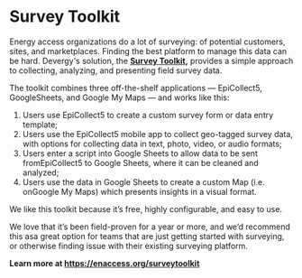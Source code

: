 # Survey Toolkit

Energy access organizations do a lot of surveying: of potential customers, sites, and marketplaces. Finding the best platform to manage this data can be hard. Devergy's solution, the [**Survey Toolkit**](https://enaccess.org/surveytoolkit/)**,** provides a simple approach to collecting, analyzing, and presenting field survey data.

The toolkit combines three off-the-shelf applications — EpiCollect5, GoogleSheets, and Google My Maps — and works like this:

1. Users use EpiCollect5 to create a custom survey form or data entry template;
2. Users use the EpiCollect5 mobile app to collect geo-tagged survey data, with options for collecting data in text, photo, video, or audio formats;
3. Users enter a script into Google Sheets to allow data to be sent fromEpiCollect5 to Google Sheets, where it can be cleaned and analyzed;
4. Users use the data in Google Sheets to create a custom Map (i.e. onGoogle My Maps) which presents insights in a visual format.

We like this toolkit because it’s free, highly configurable, and easy to use.&#x20;

We love that it’s been field-proven for a year or more, and we’d recommend this asa great option for teams that are just getting started with surveying, or otherwise finding issue with their existing surveying platform.

**Learn more at https://enaccess.org/surveytoolkit**

